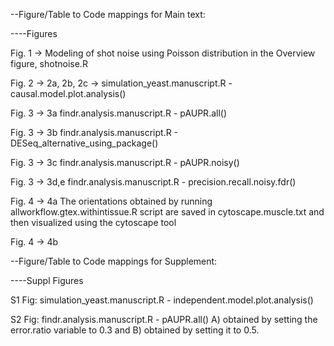 --Figure/Table to Code mappings for Main text:

----Figures

Fig. 1 -> Modeling of shot noise using Poisson distribution in the Overview figure, shotnoise.R

Fig. 2 -> 2a, 2b, 2c -> simulation_yeast.manuscript.R - causal.model.plot.analysis()

Fig. 3 -> 3a findr.analysis.manuscript.R - pAUPR.all()

Fig. 3 -> 3b findr.analysis.manuscript.R - DESeq_alternative_using_package()

Fig. 3 -> 3c findr.analysis.manuscript.R - pAUPR.noisy()

Fig. 3 -> 3d,e findr.analysis.manuscript.R - precision.recall.noisy.fdr()

Fig. 4 -> 4a The orientations obtained by running allworkflow.gtex.withintissue.R script are saved in cytoscape.muscle.txt and then visualized using the cytoscape tool 

Fig. 4 -> 4b


--Figure/Table to Code mappings for Supplement:

----Suppl Figures

S1 Fig: simulation_yeast.manuscript.R - independent.model.plot.analysis()

S2 Fig: findr.analysis.manuscript.R - pAUPR.all() A) obtained by setting the error.ratio variable to 0.3 and B) obtained by setting it to 0.5.
